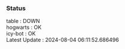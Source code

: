 ### Status


table : DOWN  
hogwarts : OK  
icy-bot : OK  
Latest Update : 2024-08-04 06:11:52.686496
